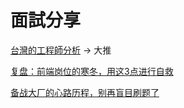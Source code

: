# 面試分享

[台灣的工程師分析](https://m.gamer.com.tw/forum/C.php?bsn=60076&snA=5444020) -> 大推

[复盘：前端岗位的寒冬，用这3点进行自救](https://juejin.cn/post/7201491839815139389)

[备战大厂的心路历程，别再盲目刷题了](https://juejin.cn/post/7140207926975266830)